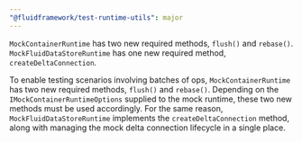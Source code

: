 ```yaml
---
"@fluidframework/test-runtime-utils": major
---
```


`MockContainerRuntime` has two new required methods, `flush()` and `rebase()`. `MockFluidDataStoreRuntime` has one new required method, `createDeltaConnection`.

To enable testing scenarios involving batches of ops, `MockContainerRuntime` has two new required methods, `flush()` and `rebase()`. Depending on the `IMockContainerRuntimeOptions` supplied to the mock runtime, these two new methods must be used accordingly. For the same reason, `MockFluidDataStoreRuntime` implements the `createDeltaConnection` method, along with managing the mock delta connection lifecycle in a single place.

